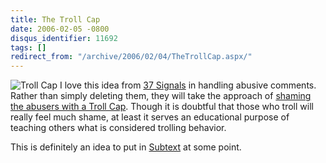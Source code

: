 ```yaml
---
title: The Troll Cap
date: 2006-02-05 -0800
disqus_identifier: 11692
tags: []
redirect_from: "/archive/2006/02/04/TheTrollCap.aspx/"
---
```


![Troll Cap](https://haacked.com/images/TrollCap.gif) I love this idea
from [37 Signals](http://37signals.com/ "37 Signals Website") in
handling abusive comments. Rather than simply deleting them, they will
take the approach of [shaming the abusers with a Troll
Cap](http://37signals.com/svn/archives2/introducing_the_troll_cap.php "Troll Cap Idea").
Though it is doubtful that those who troll will really feel much shame,
at least it serves an educational purpose of teaching others what is
considered trolling behavior.

This is definitely an idea to put in
[Subtext](http://subtextproject.com/ "Subtext Project Website") at some
point.

